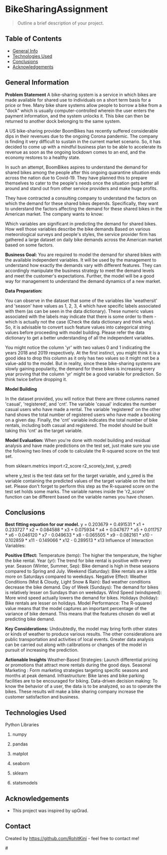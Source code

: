# BikeSharingAssignment
> Outline a brief description of your project.


## Table of Contents
* [General Info](#general-information)
* [Technologies Used](#technologies-used)
* [Conclusions](#conclusions)
* [Acknowledgements](#acknowledgements)

<!-- You can include any other section that is pertinent to your problem -->

## General Information
**Problem Statement**
A bike-sharing system is a service in which bikes are made available for shared use to individuals on a short term basis for a price or free. Many bike share systems allow people to borrow a bike from a "dock" which is usually computer-controlled wherein the user enters the payment information, and the system unlocks it. This bike can then be returned to another dock belonging to the same system.


A US bike-sharing provider BoomBikes has recently suffered considerable dips in their revenues due to the ongoing Corona pandemic. The company is finding it very difficult to sustain in the current market scenario. So, it has decided to come up with a mindful business plan to be able to accelerate its revenue as soon as the ongoing lockdown comes to an end, and the economy restores to a healthy state. 


In such an attempt, BoomBikes aspires to understand the demand for shared bikes among the people after this ongoing quarantine situation ends across the nation due to Covid-19. They have planned this to prepare themselves to cater to the people's needs once the situation gets better all around and stand out from other service providers and make huge profits.


They have contracted a consulting company to understand the factors on which the demand for these shared bikes depends. Specifically, they want to understand the factors affecting the demand for these shared bikes in the American market. The company wants to know:

Which variables are significant in predicting the demand for shared bikes.
How well those variables describe the bike demands
Based on various meteorological surveys and people's styles, the service provider firm has gathered a large dataset on daily bike demands across the American market based on some factors. 


**Business Goal:**
You are required to model the demand for shared bikes with the available independent variables. It will be used by the management to understand how exactly the demands vary with different features. They can accordingly manipulate the business strategy to meet the demand levels and meet the customer's expectations. Further, the model will be a good way for management to understand the demand dynamics of a new market. 


**Data Preparation:**

You can observe in the dataset that some of the variables like 'weathersit' and 'season' have values as 1, 2, 3, 4 which have specific labels associated with them (as can be seen in the data dictionary). These numeric values associated with the labels may indicate that there is some order to them - which is actually not the case (Check the data dictionary and think why). So, it is advisable to convert such feature values into categorical string values before proceeding with model building. Please refer the data dictionary to get a better understanding of all the independent variables.
 
You might notice the column 'yr' with two values 0 and 1 indicating the years 2018 and 2019 respectively. At the first instinct, you might think it is a good idea to drop this column as it only has two values so it might not be a value-add to the model. But in reality, since these bike-sharing systems are slowly gaining popularity, the demand for these bikes is increasing every year proving that the column 'yr' might be a good variable for prediction. So think twice before dropping it. 
 

**Model Building**

In the dataset provided, you will notice that there are three columns named 'casual', 'registered', and 'cnt'. The variable 'casual' indicates the number casual users who have made a rental. The variable 'registered' on the other hand shows the total number of registered users who have made a booking on a given day. Finally, the 'cnt' variable indicates the total number of bike rentals, including both casual and registered. The model should be built taking this 'cnt' as the target variable.


**Model Evaluation:**
When you're done with model building and residual analysis and have made predictions on the test set, just make sure you use the following two lines of code to calculate the R-squared score on the test set.

 

from sklearn.metrics import r2_score
r2_score(y_test, y_pred)
 

where y_test is the test data set for the target variable, and y_pred is the variable containing the predicted values of the target variable on the test set.
Please don't forget to perform this step as the R-squared score on the test set holds some marks. The variable names inside the 'r2_score' function can be different based on the variable names you have chosen.
 

<!-- You don't have to answer all the questions - just the ones relevant to your project. -->

## Conclusions
**Best fitting equation for our model.**
y = 0.203679 + 0.491531 * x1 + 0.233727 * x2 + 0.084588 * x3 + 0.075934 * x4 + 0.047677 * x5 + 0.011757 * x6 - 0.046120 * x7 - 0.049633 * x8 - 0.065505 * x9 - 0.082161 * x10 - 0.102859 * x11 - 0.149066 * x12 - 0.289513 * x13 Influence of Interaction Variables:

**Positive Effect:**
Temperature (temp): The higher the temperature, the higher the bike rental.
Year (yr): The trend for bike rental is positive with every year.
Season (Winter, Summer, Sep): Bike demand is high in these seasons compared to Spring and July.
Weekend (Saturday): Bike rentals are a little more on Saturdays compared to weekdays.
Negative Effect:
Weather Conditions (Mist & Cloudy, Light Snow & Rain): Bad weather conditions decrease the bike demand.
Day of Week (Sundays): The demand for bikes is relatively lesser on Sundays than on weekdays.
Wind Speed (windspeed): More wind speed actually lowers the demand for bikes.
Holidays (holiday): Bike rentals are lesser on holidays.
Model Performance:
The R-squared value means that the model captures an important percentage of the variance of bike demand. This means that the features chosen do well at predicting bike demand.

**Key Considerations:**
Undoubtedly, the model may bring forth other states or kinds of weather to produce various results.
The other considerations are public transportation and activities of local events.
Greater data analysis can be carried out along with calibrations or changes of the model in pursuit of increasing the prediction.

**Actionable Insights**
Weather-Based Strategies: Launch differential pricing or promotions that attract more rentals during the good days.
Seasonal Marketing : Form marketing strategies targeting specific seasons and months at peak demand.
Infrastructure: Bike lanes and bike parking facilities are to be encouraged for biking.
Data-driven decision making: To know the behavior of a user, the data is to be analyzed, so as to operate the bikes.
These results will make a bike sharing company increase the customer satisfaction and business.

<!-- You don't have to answer all the questions - just the ones relevant to your project. -->


## Technologies Used
Python Libraries

1. numpy

2. pandas

3. matplot

4. seaborn

5. sklearn

6. statsmodels

<!-- As the libraries versions keep on changing, it is recommended to mention the version of library used in this project -->

## Acknowledgements
- This project was inspired by upGrad.


## Contact
Created by https://github.com/RohitKini - feel free to contact me!


<!-- Optional -->
<!-- ## License -->
<!-- This project is open source and available under the [... License](). -->

<!-- You don't have to include all sections - just the one's relevant to your project --># 